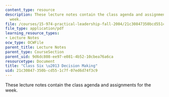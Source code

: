 ```yaml
---
content_type: resource
description: These lecture notes contain the class agenda and assignments for the
  week.
file: /courses/15-974-practical-leadership-fall-2004/21c30847350bcd551c7f07ed6d74f3c9_class6.pdf
file_type: application/pdf
learning_resource_types:
- Lecture Notes
ocw_type: OCWFile
parent_title: Lecture Notes
parent_type: CourseSection
parent_uid: 9d6dc808-ee97-e081-4b52-10cbea76a6ca
resourcetype: Document
title: "Class Six \u2013 Decision Making"
uid: 21c30847-350b-cd55-1c7f-07ed6d74f3c9
---
```

These lecture notes contain the class agenda and assignments for the week.

